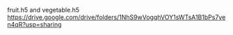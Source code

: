 fruit.h5 and vegetable.h5
https://drive.google.com/drive/folders/1NhS9wVogqhVOY1sWTsA1B1bPs7yen4qR?usp=sharing
